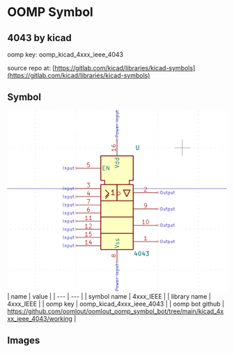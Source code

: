 # OOMP Symbol  
## 4043  by kicad  
  
oomp key: oomp_kicad_4xxx_ieee_4043  
  
source repo at: [https://gitlab.com/kicad/libraries/kicad-symbols](https://gitlab.com/kicad/libraries/kicad-symbols)  
## Symbol  
  
[![working.png](working_600.png)](working.png)  
| name | value | 
| --- | --- | 
| symbol name | 4xxx_IEEE | 
| library name | 4xxx_IEEE | 
| oomp key | oomp_kicad_4xxx_ieee_4043 | 
| oomp bot github | https://github.com/oomlout/oomlout_oomp_symbol_bot/tree/main/kicad_4xxx_ieee_4043/working | 
## Images  
